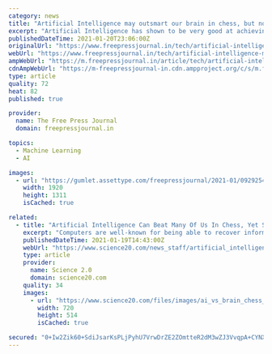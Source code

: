 ```yaml
---
category: news
title: "Artificial Intelligence may outsmart our brain in chess, but not in memory"
excerpt: "Artificial Intelligence has shown to be very good at achieving exceptional goals in several fields. Oslo (Norway): A new research has shown that the brain strategy for storing memories is more efficient than that of Artificial intelligence (AI)."
publishedDateTime: 2021-01-20T23:06:00Z
originalUrl: "https://www.freepressjournal.in/tech/artificial-intelligence-may-outsmart-our-brain-in-chess-but-not-in-memory"
webUrl: "https://www.freepressjournal.in/tech/artificial-intelligence-may-outsmart-our-brain-in-chess-but-not-in-memory"
ampWebUrl: "https://m.freepressjournal.in/article/tech/artificial-intelligence-may-outsmart-our-brain-in-chess-but-not-in-memory/242b9a6a-6093-45ac-a09b-968757a53489"
cdnAmpWebUrl: "https://m-freepressjournal-in.cdn.ampproject.org/c/s/m.freepressjournal.in/article/tech/artificial-intelligence-may-outsmart-our-brain-in-chess-but-not-in-memory/242b9a6a-6093-45ac-a09b-968757a53489"
type: article
quality: 72
heat: 82
published: true

provider:
  name: The Free Press Journal
  domain: freepressjournal.in

topics:
  - Machine Learning
  - AI

images:
  - url: "https://gumlet.assettype.com/freepressjournal/2021-01/09292545-ba55-4833-ad45-78c3e2364357/etc_3rd_lead_jan_20.jfif"
    width: 1920
    height: 1311
    isCached: true

related:
  - title: "Artificial Intelligence Can Beat Many Of Us In Chess, Yet Strangely Not In Memory"
    excerpt: "Computers are well-known for being able to recover information quickly - a Google search will often give you the result you wanted as you type, even if you make spelling errors - but are not known for creativity."
    publishedDateTime: 2021-01-19T14:43:00Z
    webUrl: "https://www.science20.com/news_staff/artificial_intelligence_can_beat_many_of_us_in_chess_yet_strangely_not_in_memory-252750"
    type: article
    provider:
      name: Science 2.0
      domain: science20.com
    quality: 34
    images:
      - url: "https://www.science20.com/files/images/ai_vs_brain_chess_and_memory.jpg"
        width: 720
        height: 514
        isCached: true

secured: "0+Iw2Zik60+SdiJsarKsPLjPyhU7VrwDrZE2ZOmtteR2dM3wZJ3VvqpA+CYNXx9WsutOMoeh9fCJITw56bmaXOQeSvHihPI+o2UIYmMbeDJTG+i+u19KQk4UiLXcGh+/+wR5SbbSxfN9XY1OiZ9XP/5D9xpwXEDy1GhDJy0dCG75y1N993NvdKSqf2hzPowYWJHEyFS5CHEOrDbI1y0tn0TDT5Ty7c+Zk+ibnqs8GHtb9jLGwQxKNiQC6O2EGb8H4fmbLzEvPQg5ZvqXhYGTqJaELQerhIWDliQqp7edYVzoegWA9ejYoCwN5Vpb70+w7sDjvjSEnVf923mzL20Nz016SXVL+7nbyliDB8g0m88=;awoQln6fPH0qKn6OU9EDZg=="
---
```



